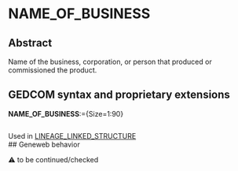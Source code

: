 ﻿# NAME_OF_BUSINESS
## Abstract
Name of the business, corporation, or person that produced or commissioned the product.


## GEDCOM syntax and proprietary extensions

**NAME_OF_BUSINESS**:={Size=1:90}
<pre>
</pre>
Used in <a href=Ged.LINEAGE_LINKED_STRUCTURE.md>LINEAGE_LINKED_STRUCTURE</a><br />## Geneweb behavior


:warning: to be continued/checked

